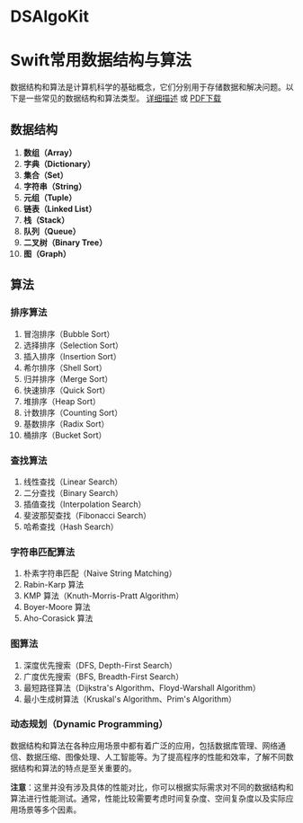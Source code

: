 # DSAlgoKit
# Swift常用数据结构与算法

数据结构和算法是计算机科学的基础概念，它们分别用于存储数据和解决问题。以下是一些常见的数据结构和算法类型。
[详细描述]([相对路径/README.md](https://github.com/LiuKaoji/DSAlgoKit/blob/main/DSAlgoKit/Documents(%E6%96%87%E6%A1%A3)/README-detail.md))  或  [PDF下载](https://github.com/LiuKaoji/DSAlgoKit/releases/download/1.0.0/README-detail.pdf)


## 数据结构

1. **数组（Array）**
2. **字典（Dictionary）**
3. **集合（Set）**
4. **字符串（String）**
5. **元组（Tuple）**
6. **链表（Linked List）**
7. **栈（Stack）**
8. **队列（Queue）**
9. **二叉树（Binary Tree）**
10. **图（Graph）**

## 算法

### 排序算法

1. 冒泡排序（Bubble Sort）
2. 选择排序（Selection Sort）
3. 插入排序（Insertion Sort）
4. 希尔排序（Shell Sort）
5. 归并排序（Merge Sort）
6. 快速排序（Quick Sort）
7. 堆排序（Heap Sort）
8. 计数排序（Counting Sort）
9. 基数排序（Radix Sort）
10. 桶排序（Bucket Sort）

### 查找算法

1. 线性查找（Linear Search）
2. 二分查找（Binary Search）
3. 插值查找（Interpolation Search）
4. 斐波那契查找（Fibonacci Search）
5. 哈希查找（Hash Search）

### 字符串匹配算法

1. 朴素字符串匹配（Naive String Matching）
2. Rabin-Karp 算法
3. KMP 算法（Knuth-Morris-Pratt Algorithm）
4. Boyer-Moore 算法
5. Aho-Corasick 算法

### 图算法

1. 深度优先搜索（DFS, Depth-First Search）
2. 广度优先搜索（BFS, Breadth-First Search）
3. 最短路径算法（Dijkstra's Algorithm、Floyd-Warshall Algorithm）
4. 最小生成树算法（Kruskal's Algorithm、Prim's Algorithm）

### 动态规划（Dynamic Programming）

数据结构和算法在各种应用场景中都有着广泛的应用，包括数据库管理、网络通信、数据压缩、图像处理、人工智能等。为了提高程序的性能和效率，了解不同数据结构和算法的特点是至关重要的。

**注意**：这里并没有涉及具体的性能对比，你可以根据实际需求对不同的数据结构和算法进行性能测试。通常，性能比较需要考虑时间复杂度、空间复杂度以及实际应用场景等多个因素。

